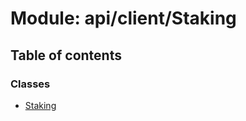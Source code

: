 # Module: api/client/Staking

## Table of contents

### Classes

- [Staking](../wiki/api.client.Staking.Staking)
